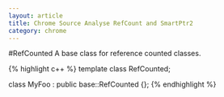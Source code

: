 ```yaml
---
layout: article
title: Chrome Source Analyse RefCount and SmartPtr2
category: chrome
---
```

#RefCounted
A base class for reference counted classes.

{% highlight c++ %}
template <class T>
class RefCounted;

class MyFoo : public base::RefCounted<MyFoo>
{};
{% endhighlight %}






